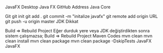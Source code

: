 JavaFX Desktop
Java FX GitHub Address Java Core

Git
git init
git add .
git commit -m "initalize javafx"
git remote add origin URL
git push -u origin master
JDK Dikkat

Build => Rebuild Project
Eğer durduk yere veya JDK değiştirdikten sonra sistem çalışmazsa;
Build => Rebuild Project
Maven Codes
mvn clean
mvn clean install
mvn clean package
mvn clean package -DskipTests
JavaFX
JavaFX

